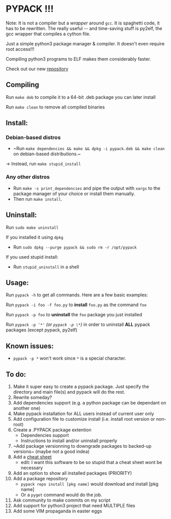 # PYPACK !!!
Note:  It is not a compiler but a *wrapper* around `gcc`.  It is
spaghetti code, it has to be rewritten.  The really useful -- and
time-saving stuff is py2elf, the gcc wrapper that compiles a cython
file.

Just a simple python3 package manager & compiler. It doesn't even require root access!!!

Compiling python3 programs to ELF makes them considerably faster.

Check out our new [repository](https://github.com/toto112358/pypack-repo)


Compiling
---------
Run `make deb` to compile it to a 64-bit .deb package you can later install

Run `make clean` to remove all compiled binaries

Install:
--------
### Debian-based distros
- ~Run `make dependencies && make && dpkg -i pypack.deb && make clean` on debian-based distributions.~

-> Instead, run `make stupid_install`

### Any other distros
- Run `make -s print_dependencies` and pipe the output with `xargs` to the package manager of your choice or install them manually.
- Then run `make install`.

Uninstall:
---------
Run `sudo make uninstall`

If you installed it using `dpkg`
- Run `sudo dpkg --purge pypack && sudo rm -r /opt/pypack`

If you used stupid install:
- Run `stupid_uninstall` in a shell

Usage:
------
Run `pypack -h` to get all commands. Here are a few basic examples:

Run `pypack -i foo -f foo.py` to **install** `foo.py` as the command `foo`

Run `pypack -p foo` to **uninstall** the `foo` package you just installed

Run `pypack -p '*'` *(or `pypack -p \*`)* in order to uninstall **ALL** pypack packages (except pypack, py2elf)

Known issues:
------------
- `pypack -p *` won't work since `*` is a special character.

To do:
------
1. Make it super easy to create a pypack package. Just specify the directory and main
file(s) and pypack will do the rest.
2. Rewrite someday?
3. Add dependencies support (e.g. a python package can be dependant on another one)
4. Make pypack installation for ALL users instead of current user only
5. Add configuration file to customize install (i.e. install root version or non-root)
6. Create a .PYPACK package extention
    - Dependencies support
    - Instructions to install and/or uninstall properly
7. ~Add package versionning to downgrade packages to backed-up versions~ (maybe not a good indea)
8. Add a [cheat sheet](cheat_sheet.md)
	- edit: I want this software to be so stupid that a cheat sheet wont be necessary
9. Add an option to show all installed packages (PRIORITY)
10. Add a package repository
    - `pypack repo install [pkg name]` would download and install [pkg name]
    - Or a `pyget` command would do the job.
11. Ask community to make commits on my script
12. Add support for python3 project that need MULTIPLE files
13. Add some VIM propaganda in easter eggs
